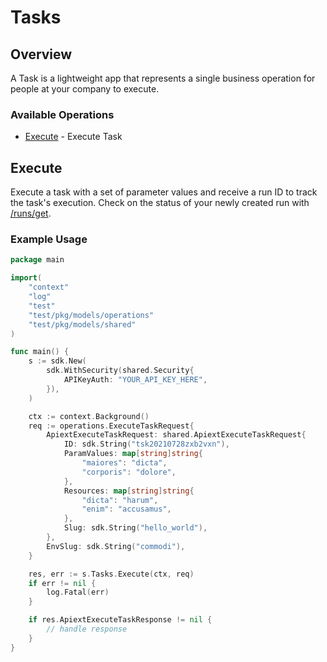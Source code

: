 # Tasks

## Overview

A Task is a lightweight app that represents a single business operation for people at your company to execute.

### Available Operations

* [Execute](#execute) - Execute Task

## Execute

Execute a task with a set of parameter values and receive a run ID to track the task's execution.
Check on the status of your newly created run with [/runs/get](/api/runs#runs-get).

### Example Usage

```go
package main

import(
	"context"
	"log"
	"test"
	"test/pkg/models/operations"
	"test/pkg/models/shared"
)

func main() {
    s := sdk.New(
        sdk.WithSecurity(shared.Security{
            APIKeyAuth: "YOUR_API_KEY_HERE",
        }),
    )

    ctx := context.Background()    
    req := operations.ExecuteTaskRequest{
        ApiextExecuteTaskRequest: shared.ApiextExecuteTaskRequest{
            ID: sdk.String("tsk20210728zxb2vxn"),
            ParamValues: map[string]string{
                "maiores": "dicta",
                "corporis": "dolore",
            },
            Resources: map[string]string{
                "dicta": "harum",
                "enim": "accusamus",
            },
            Slug: sdk.String("hello_world"),
        },
        EnvSlug: sdk.String("commodi"),
    }

    res, err := s.Tasks.Execute(ctx, req)
    if err != nil {
        log.Fatal(err)
    }

    if res.ApiextExecuteTaskResponse != nil {
        // handle response
    }
}
```
